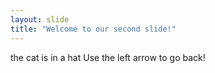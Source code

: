 ```yaml
---
layout: slide
title: "Welcome to our second slide!"
---
```

the cat is in a hat 
Use the left arrow to go back!
